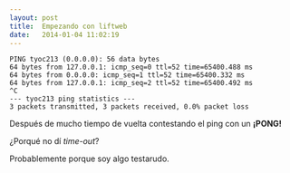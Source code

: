 ```yaml
---
layout: post
title:  Empezando con liftweb
date:   2014-01-04 11:02:19
---
```



    PING tyoc213 (0.0.0.0): 56 data bytes
    64 bytes from 127.0.0.1: icmp_seq=0 ttl=52 time=65400.488 ms
    64 bytes from 0.0.0.0: icmp_seq=1 ttl=52 time=65400.332 ms
    64 bytes from 127.0.0.1: icmp_seq=2 ttl=52 time=65400.492 ms
    ^C
    --- tyoc213 ping statistics ---
    3 packets transmitted, 3 packets received, 0.0% packet loss

Después de mucho tiempo de vuelta contestando el ping con un **¡PONG!**

¿Porqué no dí _time-out_?

Probablemente porque soy algo testarudo.
